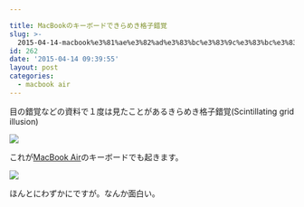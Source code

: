 ```yaml
---

title: MacBookのキーボードできらめき格子錯覚
slug: >-
  2015-04-14-macbook%e3%81%ae%e3%82%ad%e3%83%bc%e3%83%9c%e3%83%bc%e3%83%89%e3%81%a7%e3%81%8d%e3%82%89%e3%82%81%e3%81%8d%e6%a0%bc%e5%ad9
id: 262
date: '2015-04-14 09:39:55'
layout: post
categories:
  - macbook air
---
```


目の錯覚などの資料で１度は見たことがあるきらめき格子錯覚(Scintillating grid illusion)

![](https://cdn-ak.f.st-hatena.com/images/fotolife/p/peipeipe/20190630/20190630172622.png)

これが[MacBook Air](http://d.hatena.ne.jp/keyword/MacBook%20Air)のキーボードでも起きます。

![](https://cdn-ak.f.st-hatena.com/images/fotolife/p/peipeipe/20190630/20190630172038.jpg)

ほんとにわずかにですが。なんか面白い。